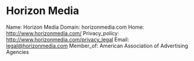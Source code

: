 
# Horizon Media

Name: Horizon Media
Domain: horizonmedia.com
Home: http://www.horizonmedia.com/
Privacy_policy: http://www.horizonmedia.com/privacy_legal
Email: legal@horizonmedia.com
Member_of: American Association of Advertising Agencies
